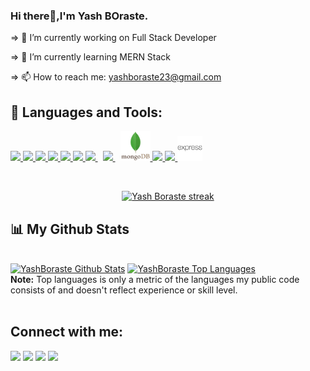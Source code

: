 ### Hi there👋,I'm Yash BOraste.

<!--
**YashBoraste/YashBoraste** is a ✨ _special_ ✨ repository because its `README.md` (this file) appears on your GitHub profile.
-->

=> 🔭 I’m currently working on Full Stack Developer

=> 🌱 I’m currently learning MERN Stack 

=> 📫 How to reach me: yashboraste23@gmail.com
 
## 🚀 Languages and Tools:
<p align="left"> 
    <a href="https://reactjs.org/" target="_blank"> <img src="https://img.icons8.com/color/48/000000/react-native.png"/> </a>
    <a href="https://developer.mozilla.org/en-US/docs/Web/JavaScript" target="_blank"> <img src="https://img.icons8.com/color/48/000000/javascript.png"/> </a> 
    <a href="https://www.w3.org/html/" target="_blank"> <img src="https://img.icons8.com/color/48/000000/html-5.png"/> </a> 
    <a href="https://www.w3schools.com/css/" target="_blank"> <img src="https://img.icons8.com/color/48/000000/css3.png"/> </a> 
    <a href="https://getbootstrap.com" target="_blank"> <img src="https://img.icons8.com/color/48/000000/bootstrap.png"/> </a>
    <a href="https://www.python.org" target="_blank"> <img src="https://img.icons8.com/color/48/000000/python.png"/> </a> 
    <a style="padding-right:8px;" href="https://nodejs.org" target="_blank"> <img src="https://img.icons8.com/color/48/000000/nodejs.png"/> </a> 
    <a style="padding-right:8px;" href="https://www.mysql.com/" target="_blank"> <img src="https://img.icons8.com/fluent/50/000000/mysql-logo.png"/> </a>
    <a href="https://www.mongodb.com/" target="_blank"> <img src="https://raw.githubusercontent.com/devicons/devicon/master/icons/mongodb/mongodb-original-wordmark.svg" alt="mongodb" width="48" height="48"/> </a> 
    <a href="https://firebase.google.com/" target="_blank"> <img src="https://img.icons8.com/color/48/000000/firebase.png"/> </a>   
    <a href="https://git-scm.com/" target="_blank"> <img src="https://img.icons8.com/color/48/000000/git.png"/> </a> 
    <a href="https://expressjs.com" target="_blank"> <img src="https://raw.githubusercontent.com/devicons/devicon/master/icons/express/express-original-wordmark.svg" alt="express" width="40" height="40"/> </a>
</p>
<br/>

<p align="center">
    <a href="https://github.com/YashBoraste/github-readme-streak-stats">
        <img title="🔥 Get streak stats for your profile at git.io/streak-stats" alt="Yash Boraste streak" src="https://github-readme-streak-stats.herokuapp.com/?user=YashBoraste&theme=black-ice&hide_border=true&stroke=0000&background=060A0CD0"/>
    </a>
</p>


## 📊 My Github Stats
  <br/>
    <a href="https://github.com/YashBoraste/github-readme-stats"><img alt="YashBoraste Github Stats" src="https://github-readme-stats.vercel.app/api?username=YashBoraste&show_icons=true&count_private=true&theme=react&hide_border=true&bg_color=0D1117" /></a>
  <a href="https://github.com/YashBoraste/github-readme-stats"><img alt="YashBoraste Top Languages" src="https://github-readme-stats.vercel.app/api/top-langs/?username=YashBoraste&langs_count=8&count_private=true&layout=compact&theme=react&hide_border=true&bg_color=0D1117" /></a>
  <br/>
  <b>Note:</b> Top languages is only a metric of the languages my public code consists of and doesn't reflect experience or skill level.
  
  
 <br/>
<br/>


## Connect with me:
<p align="left">
<a href = "https://www.linkedin.com/in/yash-boraste-a1a557213/?originalSubdomain=in"><img src="https://img.icons8.com/fluent/48/000000/linkedin.png"/></a>
<a href = "https://twitter.com/borasteyash"><img src="https://img.icons8.com/fluent/48/000000/twitter.png"/></a>
 <a href = "https://instagram.com/its_me_yash07?utm_medium=copy_link"><img src="https://img.icons8.com/fluent/48/000000/instagram-new.png"/></a>
<a href = "https://www.hackerrank.com/yashboraste23"><img src="https://img.icons8.com/external-tal-revivo-shadow-tal-revivo/48/000000/external-hackerrank-is-a-technology-company-that-focuses-on-competitive-programming-logo-shadow-tal-revivo.png"/> </a>
</p>
</p>

